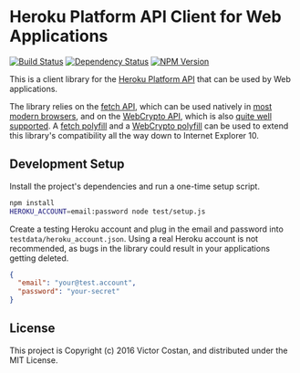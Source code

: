 # Heroku Platform API Client for Web Applications

[![Build Status](https://travis-ci.org/pwnall/heroku-web-client.svg?branch=master)](https://travis-ci.org/pwnall/heroku-web-client)
[![Dependency Status](https://gemnasium.com/pwnall/heroku-web-client.svg)](https://gemnasium.com/pwnall/heroku-web-client)
[![NPM Version](http://img.shields.io/npm/v/heroku-web-client.svg)](https://www.npmjs.org/package/heroku-web-client)

This is a client library for the
[Heroku Platform API](https://devcenter.heroku.com/articles/platform-api-reference)
that can be used by Web applications.

The library relies on the
[fetch API](https://developer.mozilla.org/en-US/docs/Web/API/Fetch_API), which
can be used natively in [most modern browsers](http://caniuse.com/fetch), and on
the
[WebCrypto API](https://developer.mozilla.org/en-US/docs/Web/API/Web_Crypto_API),
which is also [quite well supported](http://caniuse.com/#feat=cryptography).
A [fetch polyfill](https://github.com/github/fetch) and a
[WebCrypto polyfill](https://github.com/polycrypt/polycrypt) can be used to
extend this library's compatibility all the way down to Internet Explorer 10.


## Development Setup

Install the project's dependencies and run a one-time setup script.

```bash
npm install
HEROKU_ACCOUNT=email:password node test/setup.js
```

Create a testing Heroku account and plug in the email and password into
`testdata/heroku_account.json`. Using a real Heroku account is not recommended,
as bugs in the library could result in your applications getting deleted.

```json
{
  "email": "your@test.account",
  "password": "your-secret"
}
```

## License

This project is Copyright (c) 2016 Victor Costan, and distributed under the MIT
License.
